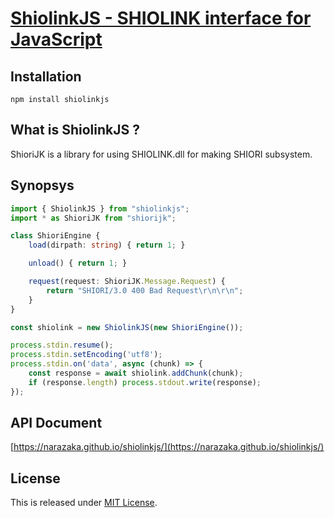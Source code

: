 [ShiolinkJS - SHIOLINK interface for JavaScript](https://github.com/Narazaka/shiolinkjs)
=============================================

Installation
--------------------------

```
npm install shiolinkjs
```

What is ShiolinkJS ?
--------------------------

ShioriJK is a library for using SHIOLINK.dll for making SHIORI subsystem.

Synopsys
--------------------------

```typescript
import { ShiolinkJS } from "shiolinkjs";
import * as ShioriJK from "shiorijk";

class ShioriEngine {
    load(dirpath: string) { return 1; }

    unload() { return 1; }

    request(request: ShioriJK.Message.Request) {
        return "SHIORI/3.0 400 Bad Request\r\n\r\n";
    }
}

const shiolink = new ShiolinkJS(new ShioriEngine());

process.stdin.resume();
process.stdin.setEncoding('utf8');
process.stdin.on('data', async (chunk) => {
    const response = await shiolink.addChunk(chunk);
    if (response.length) process.stdout.write(response);
});
```

API Document
--------------------------

[https://narazaka.github.io/shiolinkjs/](https://narazaka.github.io/shiolinkjs/)

License
--------------------------

This is released under [MIT License](https://narazaka.net/license/MIT?2017).
